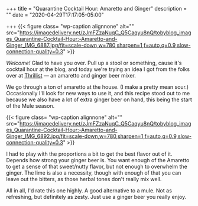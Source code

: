 +++
title = "Quarantine Cocktail Hour: Amaretto and Ginger"
description = ""
date = "2020-04-29T17:17:05-05:00"

+++
{{< figure class= "wp-caption alignnone" alt="" src="https://imagedelivery.net/zJmFZzaNuqC_Q5Caqyu8nQ/tobyblog_images_Quarantine-Cocktail-Hour:-Amaretto-and-Ginger_IMG_6887.jpg/fit=scale-down,w=780,sharpen=1,f=auto,q=0.9,slow-connection-quality=0.3" >}}

*Welcome!* Glad to have you over. Pull up a stool or something, cause it's cocktail hour at the blog, and today we're trying an idea I got from the folks over at [Thrillist](https://www.thrillist.com/drink/nation/what-to-mix-with-amaretto-cocktail-recipes) — an amaretto and ginger beer mixer.
<!--more-->

We go through a ton of amaretto at the house. (I make a pretty mean sour.) Occasionally I'll look for new ways to use it, and this recipe stood out to me because we also have a lot of extra ginger beer on hand, this being the start of the Mule season. 

{{< figure class= "wp-caption alignnone" alt="" src="https://imagedelivery.net/zJmFZzaNuqC_Q5Caqyu8nQ/tobyblog_images_Quarantine-Cocktail-Hour:-Amaretto-and-Ginger_IMG_6892.jpg/fit=scale-down,w=780,sharpen=1,f=auto,q=0.9,slow-connection-quality=0.3" >}}

I had to play with the proportions a bit to get the best flavor out of it. Depends how strong your ginger beer is. You want enough of the Amaretto to get a sense of that sweet/nutty flavor, but not enough to overwhelm the ginger. The lime is also a necessity, though with enough of that you can leave out the bitters, as those herbal tones don't really mix well.

All in all, I'd rate this one highly. A good alternative to a mule. Not as refreshing, but definitely as zesty. Just use a ginger beer you really enjoy. 